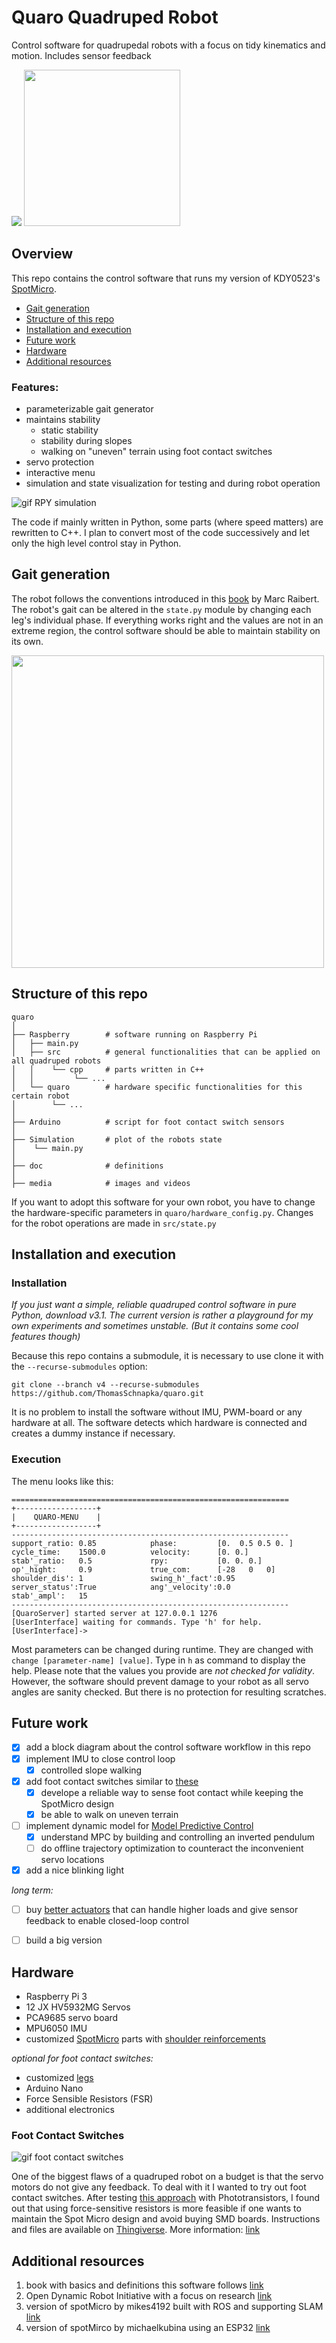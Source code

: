 # Quaro Quadruped Robot
Control software for quadrupedal robots with a focus on tidy kinematics and motion. Includes sensor feedback


<p float="left">
  <img src="https://raw.githubusercontent.com/ThomasSchnapka/quaro/master/media/gif_rpy.gif">
  <img src="https://raw.githubusercontent.com/ThomasSchnapka/quaro/master/media/hardware_image_side.jpeg" width="250">
</p>


## Overview
This repo contains the control software that runs my version of KDY0523's [SpotMicro](https://www.thingiverse.com/thing:3445283). 
* [Gait generation](#gait)
* [Structure of this repo](#structure)
* [Installation and execution](#installation-and-execution)
* [Future work](#future-work)
* [Hardware](#hardware)
* [Additional resources](#additional-resources)

### Features:
* parameterizable gait generator
* maintains stability
  * static stability
  * stability during slopes
  * walking on "uneven" terrain using foot contact switches  
* servo protection
* interactive menu
* simulation and state visualization for testing and during robot operation

![gif RPY simulation](https://raw.githubusercontent.com/ThomasSchnapka/quaro/master/media/RPY_simulation.gif) 

The code if mainly written in Python, some parts (where speed matters) are rewritten to C++. I plan to convert most of the code successively and let only the high level control stay in Python. 


## Gait generation
The robot follows the conventions introduced in this [book](https://mitpress.mit.edu/books/legged-robots-balance) by Marc Raibert. The robot's gait can be altered in the `state.py` module by changing each leg's individual phase. If everything works right and the values are not in an extreme region, the control software should be able to maintain stability on its own.

<img src="https://github.com/ThomasSchnapka/quaro/blob/master/media/walking_with_inclination_control.gif" width="500">

## Structure of this repo

```
quaro
│
├── Raspberry        # software running on Raspberry Pi
│   ├── main.py
│   ├── src          # general functionalities that can be applied on all quadruped robots
│   │    └── cpp     # parts written in C++
│   │         └── ...
│   └── quaro        # hardware specific functionalities for this certain robot
│        └── ...
│
├── Arduino          # script for foot contact switch sensors
│
├── Simulation       # plot of the robots state
│    └── main.py
│
├── doc              # definitions
│
├── media            # images and videos
```
If you want to adopt this software for your own robot, you have to change the hardware-specific parameters in `quaro/hardware_config.py`. Changes for the robot operations are made in `src/state.py` 

## Installation and execution
### Installation

_If you just want a simple, reliable quadruped control software in pure Python, download v3.1. The current version is rather a playground for my own experiments and sometimes unstable. (But it contains some cool features though)_

Because this repo contains a submodule, it is necessary to use clone it with
the `--recurse-submodules` option:

```
git clone --branch v4 --recurse-submodules https://github.com/ThomasSchnapka/quaro.git
```
It is no problem to install the software without IMU, PWM-board or any hardware at all. The software detects which hardware is connected and creates a dummy instance if necessary.

### Execution
The menu looks like this:
```
==============================================================
+------------------+
|    QUARO-MENU    |
+------------------+
--------------------------------------------------------------
support_ratio: 0.85            phase:         [0.  0.5 0.5 0. ]
cycle_time:    1500.0          velocity:      [0. 0.]
stab'_ratio:   0.5             rpy:           [0. 0. 0.]
op'_hight:     0.9             true_com:      [-28   0   0]
shoulder_dis': 1               swing_h'_fact':0.95
server_status':True            ang'_velocity':0.0
stab'_ampl':   15             
--------------------------------------------------------------
[QuaroServer] started server at 127.0.0.1 1276
[UserInterface] waiting for commands. Type 'h' for help.
[UserInterface]-> 
```
Most parameters can be changed during runtime. They are changed with `change [parameter-name] [value]`. Type in `h` as command to display the help. Please note that the values you provide are *not checked for validity*. However, the software should prevent damage to your robot as all servo angles are sanity checked. But there is no protection for resulting scratches.


## Future work
- [x] add a block diagram about the control software workflow in this repo
- [x] implement IMU to close control loop
  - [x] controlled slope walking
- [x] add foot contact switches similar to [these](https://github.com/open-dynamic-robot-initiative/open_robot_actuator_hardware/blob/master/mechanics/foot_contact_switch_v1/README.md)
  - [x] develope a reliable way to sense foot contact while keeping the SpotMicro design
  - [x] be able to walk on uneven terrain 
- [ ] implement dynamic model for [Model Predictive Control](https://de.wikipedia.org/wiki/Model_Predictive_Control)
  - [x] understand MPC by building and controlling an inverted pendulum
  - [ ] do offline trajectory optimization to counteract the inconvenient servo locations
- [x] add a nice blinking light

_long term:_
- [ ] buy [better actuators](https://mjbots.com/) that can handle higher loads and give sensor feedback to enable closed-loop control
- [ ] build a big version


## Hardware
* Raspberry Pi 3
* 12 JX HV5932MG Servos
* PCA9685 servo board
* MPU6050 IMU
* customized [SpotMicro](https://www.thingiverse.com/thing:3445283) parts with [shoulder reinforcements](https://www.thingiverse.com/thing:4591999)

_optional for foot contact switches:_
* customized [legs](https://www.thingiverse.com/thing:4821239)
* Arduino Nano
* Force Sensible Resistors (FSR)
* additional electronics

### Foot Contact Switches

![gif foot contact switches](https://github.com/ThomasSchnapka/quaro/blob/master/media/foot_contact_switches_gait.gif?raw=true)

One of the biggest flaws of a quadruped robot on a budget is that the servo motors do not give any feedback. To deal with it I wanted to try out foot contact switches.
After testing [this approach](https://github.com/open-dynamic-robot-initiative/open_robot_actuator_hardware/blob/master/mechanics/foot_contact_switch_v1/README.md) with Phototransistors, I found out that using force-sensitive resistors is more feasible if one wants to maintain the Spot Micro design and avoid buying SMD boards. Instructions and files are available on [Thingiverse](https://www.thingiverse.com/thing:4821239). More information: [link](https://github.com/ThomasSchnapka/quaro/tree/master/Hardware/Foot_contact_switch)

## Additional resources 
1. book with basics and definitions this software follows [link](https://mitpress.mit.edu/books/legged-robots-balance)
1. Open Dynamic Robot Initiative with a focus on research [link](https://github.com/open-dynamic-robot-initiative/open_robot_actuator_hardware)
1. version of spotMicro by mikes4192 built with ROS and supporting SLAM [link](https://github.com/mike4192/spotMicro)
1. version of spotMirco by michaelkubina using an ESP32 [link](https://github.com/michaelkubina/SpotMicroESP32/)
